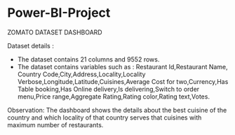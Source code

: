 # Power-BI-Project
ZOMATO DATASET DASHBOARD

Dataset details :
- The dataset contains 21 columns and 9552 rows.
- The dataset contains variables such as : Restaurant Id,Restaurant Name, Country Code,City,Address,Locality,Locality Verbose,Longitude,Latitude,Cuisines,Average Cost for two,Currency,Has Table booking,Has Online delivery,Is delivering,Switch to order menu,Price range,Aggregate Rating,Rating color,Rating text,Votes.

Observation:
The dashboard shows the details about the best cuisine of the country and which locality of that country serves that cuisines with maximum number of restaurants.

